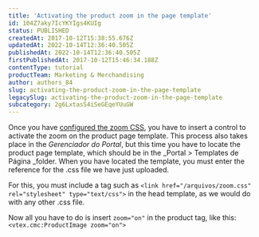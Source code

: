 ```yaml
---
title: 'Activating the product zoom in the page template'
id: 104Z7aky7IcYKYIgs4KUIg
status: PUBLISHED
createdAt: 2017-10-12T15:38:55.676Z
updatedAt: 2022-10-14T12:36:40.505Z
publishedAt: 2022-10-14T12:36:40.505Z
firstPublishedAt: 2017-10-12T15:46:34.188Z
contentType: tutorial
productTeam: Marketing & Merchandising
author: authors_84
slug: activating-the-product-zoom-in-the-page-template
legacySlug: activating-the-product-zoom-in-the-page-template
subcategory: 2g6LxtasS4iSeGEqeYUuGW
---
```


Once you have [configured the zoom CSS](https://developers.vtex.com/vtex-developer-docs/docs/setting-up-the-zoom), you have to insert a control to activate the zoom on the product page template. This process also takes place in the _Gerenciador do Portal_, but this time you have to locate the product page template, which should be in the _Portal > Templates de Página _folder. When you have located the template, you must enter the reference for the .css file we have just uploaded. 

For this, you must include a tag such as `<link href="/arquivos/zoom.css" rel="stylesheet" type="text/css">` in the head template, as we would do with any other .css file. 

Now all you have to do is insert `zoom="on"` in the product tag, like this:
`<vtex.cmc:ProductImage zoom="on">`
